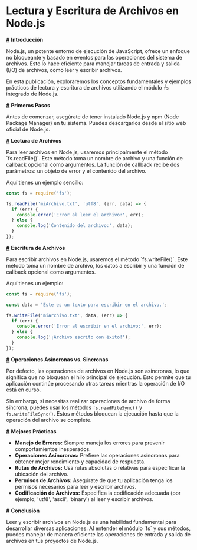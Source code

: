
# **Lectura y Escritura de Archivos en Node.js**

[**#**](#introduccion) **Introducción**
<div id='introduccion'>

Node.js, un potente entorno de ejecución de JavaScript, ofrece un enfoque no bloqueante y basado en eventos para las operaciones del sistema de archivos. Esto lo hace eficiente para manejar tareas de entrada y salida (I/O) de archivos, como leer y escribir archivos.

En esta publicación, exploraremos los conceptos fundamentales y ejemplos prácticos de lectura y escritura de archivos utilizando el módulo `fs` integrado de Node.js.
</div>

[**#**](#primeros_pasos) **Primeros Pasos**

<div id='primeros_pasos'>
Antes de comenzar, asegúrate de tener instalado Node.js y npm (Node Package Manager) en tu sistema. Puedes descargarlos desde el sitio web oficial de Node.js.
</div>

[**#**](#lectura_de_archivos) **Lectura de Archivos**
<div id='lectura_de_archivos'>
Para leer archivos en Node.js, usaremos principalmente el método `fs.readFile()`. Este método toma un nombre de archivo y una función de callback opcional como argumentos. La función de callback recibe dos parámetros: un objeto de error y el contenido del archivo. 

Aquí tienes un ejemplo sencillo:

```javascript
const fs = require('fs');

fs.readFile('miArchivo.txt', 'utf8', (err, data) => {
  if (err) {
    console.error('Error al leer el archivo:', err);
  } else {
    console.log('Contenido del archivo:', data);
  }
});
```
</div>

[**#**](#escritura_de_archivos) **Escritura de Archivos**

<div id='escritura_de_archivos'>
Para escribir archivos en Node.js, usaremos el método `fs.writeFile()`. Este método toma un nombre de archivo, los datos a escribir y una función de callback opcional como argumentos.

Aquí tienes un ejemplo:

```javascript
const fs = require('fs');

const data = 'Este es un texto para escribir en el archivo.';

fs.writeFile('miArchivo.txt', data, (err) => {
  if (err) {
    console.error('Error al escribir en el archivo:', err);
  } else {
    console.log('¡Archivo escrito con éxito!');
  }
});
```

</div>

[**#**](#operaciones_asíncronas_vs_sincronas) **Operaciones Asíncronas vs. Sincronas**

<div id='operaciones_asíncronas_vs_sincronas'>
Por defecto, las operaciones de archivos en Node.js son asíncronas, lo que significa que no bloquean el hilo principal de ejecución. Esto permite que tu aplicación continúe procesando otras tareas mientras la operación de I/O está en curso.

Sin embargo, si necesitas realizar operaciones de archivo de forma síncrona, puedes usar los métodos `fs.readFileSync()` y `fs.writeFileSync()`. Estos métodos bloquean la ejecución hasta que la operación del archivo se complete.
</div>

[**#**](#mejores_prácticas) **Mejores Prácticas**

<div id='mejores_prácticas'>

- **Manejo de Errores:** Siempre maneja los errores para prevenir comportamientos inesperados.
- **Operaciones Asíncronas:** Prefiere las operaciones asíncronas para obtener mejor rendimiento y capacidad de respuesta.
- **Rutas de Archivos:** Usa rutas absolutas o relativas para especificar la ubicación del archivo.
- **Permisos de Archivos:** Asegúrate de que tu aplicación tenga los permisos necesarios para leer y escribir archivos.
- **Codificación de Archivos:** Especifica la codificación adecuada (por ejemplo, 'utf8', 'ascii', 'binary') al leer y escribir archivos.

</div>

[**#**](#conclusión) **Conclusión**

<div id='conclusión'>
Leer y escribir archivos en Node.js es una habilidad fundamental para desarrollar diversas aplicaciones. Al entender el módulo `fs` y sus métodos, puedes manejar de manera eficiente las operaciones de entrada y salida de archivos en tus proyectos de Node.js.
</div>
